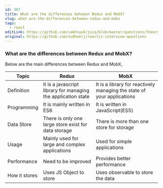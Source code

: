 ```yaml
---
id: 307
title: What are the differences between Redux and MobX?
slug: what-are-the-differences-between-redux-and-mobx
tags:
  - react
editLink: https://github.com/sakhnyuk/jsiq/blob/master/questions/theory/react/307.md
original: https://github.com/sudheerj/reactjs-interview-questions
---
```


### What are the differences between Redux and MobX?

Below are the main differences between Redux and MobX,

| Topic | Redux | MobX |
| --- | --- | --- |
| Definition | It is a javascript library for managing the application state | It is a library for reactively managing the state of your applications |
| Programming | It is mainly written in ES6 | It is written in JavaScript(ES5) |
| Data Store | There is only one large store exist for data storage | There is more than one store for storage |
| Usage | Mainly used for large and complex applications | Used for simple applications |
| Performance | Need to be improved | Provides better performance |
| How it stores | Uses JS Object to store | Uses observable to store the data |